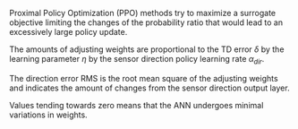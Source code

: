 Proximal Policy Optimization (PPO)
methods try to maximize a surrogate objective limiting the changes of the probability ratio that would lead to an excessively large policy update.

The amounts of adjusting weights are proportional to the TD error $\delta$ by the learning parameter $\eta$ by the sensor direction policy learning rate $\alpha_{dir}$.

The direction error RMS is the root mean square of the adjusting weights and indicates the amount of changes from the sensor direction output layer.

Values tending towards zero means that the ANN undergoes minimal variations in weights.

